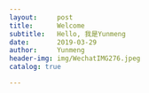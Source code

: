 ```yaml
---
layout:     post
title:      Welcome
subtitle:   Hello, 我是Yunmeng
date:       2019-03-29
author:     Yunmeng
header-img: img/WechatIMG276.jpeg
catalog: true

---
```

